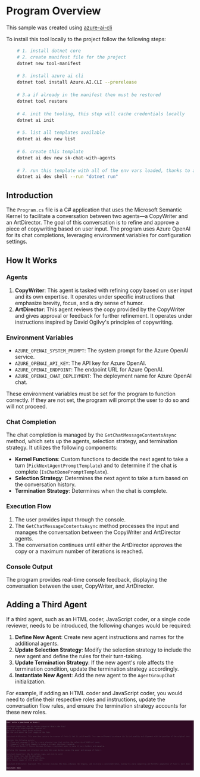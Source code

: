 # Program Overview

This sample was created using [azure-ai-cli](https://github.com/Azure/azure-ai-cli)

To install this tool locally to the project follow the following steps:

```bash
    # 1. install dotnet core
    # 2. create manifest file for the project
    dotnet new tool-manifest
    
    # 3. install azure ai cli
    dotnet tool install Azure.AI.CLI --prerelease

    # 3.a if already in the manifest then must be restored
    dotnet tool restore

    # 4. init the tooling, this step will cache credentials locally
    dotnet ai init

    # 5. list all templates available
    dotnet ai dev new list
    
    # 6. create this template 
    dotnet ai dev new sk-chat-with-agents

    # 7. run this template with all of the env vars loaded, thanks to azure ai cli
    dotnet ai dev shell --run "dotnet run"
```

## Introduction

The `Program.cs` file is a C# application that uses the Microsoft Semantic Kernel to facilitate a conversation between two agents—a CopyWriter and an ArtDirector. The goal of this conversation is to refine and approve a piece of copywriting based on user input. The program uses Azure OpenAI for its chat completions, leveraging environment variables for configuration settings.

## How It Works

### Agents

1. **CopyWriter**: This agent is tasked with refining copy based on user input and its own expertise. It operates under specific instructions that emphasize brevity, focus, and a dry sense of humor.
2. **ArtDirector**: This agent reviews the copy provided by the CopyWriter and gives approval or feedback for further refinement. It operates under instructions inspired by David Ogilvy's principles of copywriting.

### Environment Variables

- `AZURE_OPENAI_SYSTEM_PROMPT`: The system prompt for the Azure OpenAI service.
- `AZURE_OPENAI_API_KEY`: The API key for Azure OpenAI.
- `AZURE_OPENAI_ENDPOINT`: The endpoint URL for Azure OpenAI.
- `AZURE_OPENAI_CHAT_DEPLOYMENT`: The deployment name for Azure OpenAI chat.

These environment variables must be set for the program to function correctly. If they are not set, the program will prompt the user to do so and will not proceed.

### Chat Completion

The chat completion is managed by the `GetChatMessageContentsAsync` method, which sets up the agents, selection strategy, and termination strategy. It utilizes the following components:

- **Kernel Functions**: Custom functions to decide the next agent to take a turn (`PickNextAgentPromptTemplate`) and to determine if the chat is complete (`IsChatDonePromptTemplate`).
- **Selection Strategy**: Determines the next agent to take a turn based on the conversation history.
- **Termination Strategy**: Determines when the chat is complete.

### Execution Flow

1. The user provides input through the console.
2. The `GetChatMessageContentsAsync` method processes the input and manages the conversation between the CopyWriter and ArtDirector agents.
3. The conversation continues until either the ArtDirector approves the copy or a maximum number of iterations is reached.

### Console Output

The program provides real-time console feedback, displaying the conversation between the user, CopyWriter, and ArtDirector.

## Adding a Third Agent

If a third agent, such as an HTML coder, JavaScript coder, or a single code reviewer, needs to be introduced, the following changes would be required:
1. **Define New Agent**: Create new agent instructions and names for the additional agents.
2. **Update Selection Strategy**: Modify the selection strategy to include the new agent and define the rules for their turn-taking.
3. **Update Termination Strategy**: If the new agent's role affects the termination condition, update the termination strategy accordingly.
4. **Instantiate New Agent**: Add the new agent to the `AgentGroupChat` initialization.

For example, if adding an HTML coder and JavaScript coder, you would need to define their respective roles and instructions, update the conversation flow rules, and ensure the termination strategy accounts for these new roles.

![sk-chat-with-agents.](../../../docs/images/sk-chat-with-agents.png)